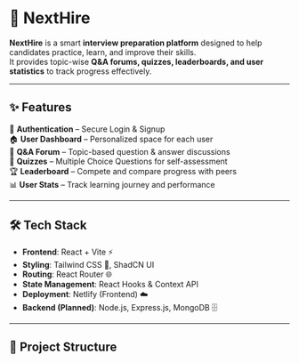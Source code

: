 
# 🚀 NextHire  

**NextHire** is a smart **interview preparation platform** designed to help candidates practice, learn, and improve their skills.  
It provides topic-wise **Q&A forums, quizzes, leaderboards, and user statistics** to track progress effectively.  

---

## ✨ Features  

🔑 **Authentication** – Secure Login & Signup  
🏠 **User Dashboard** – Personalized space for each user  
💬 **Q&A Forum** – Topic-based question & answer discussions  
📝 **Quizzes** – Multiple Choice Questions for self-assessment  
🏆 **Leaderboard** – Compete and compare progress with peers  
📊 **User Stats** – Track learning journey and performance  

---

## 🛠️ Tech Stack  

- **Frontend**: React + Vite ⚡  
- **Styling**: Tailwind CSS 🎨, ShadCN UI  
- **Routing**: React Router 🌐  
- **State Management**: React Hooks & Context API  
- **Deployment**: Netlify (Frontend) ☁️  
- **Backend (Planned)**: Node.js, Express.js, MongoDB 🗄️  

---

## 📂 Project Structure  

